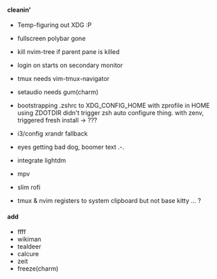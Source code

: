 #### cleanin'
- Temp-figuring out XDG :P 
- fullscreen polybar gone 
- kill nvim-tree if parent pane is killed
- login on starts on secondary monitor 
- tmux needs vim-tmux-navigator 
- setaudio needs gum(charm)
- bootstrapping .zshrc to XDG_CONFIG_HOME with zprofile in HOME using ZDOTDIR didn't trigger zsh auto configure thing. with zenv, triggered fresh install -> ??? 
- i3/config xrandr fallback 
- eyes getting bad dog, boomer text .-.
- integrate lightdm 
- mpv
- slim rofi

- tmux & nvim registers to system clipboard but not base kitty ... ?


#### add
- ffff 
- wikiman
- tealdeer
- calcure
- zeit
- freeze(charm)

